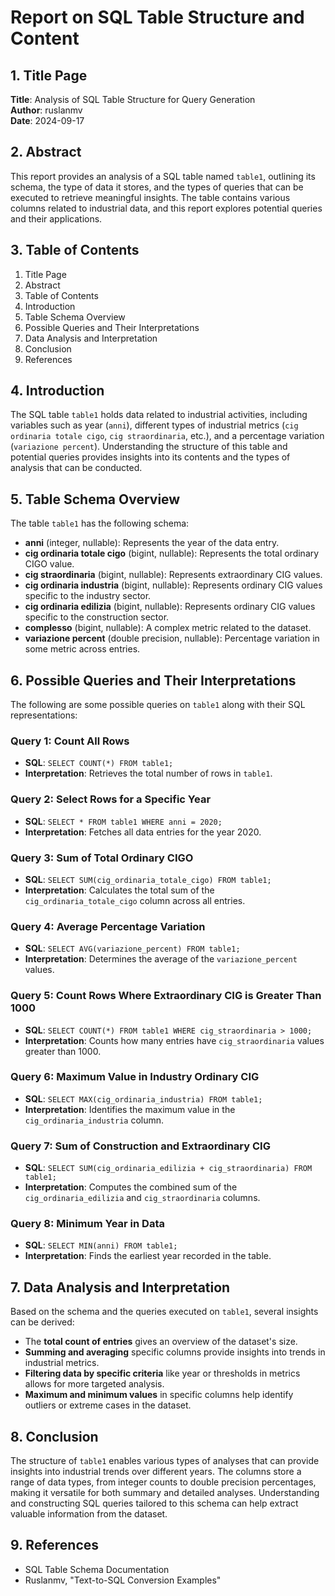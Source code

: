 # Report on SQL Table Structure and Content

## 1. Title Page
**Title**: Analysis of SQL Table Structure for Query Generation  
**Author**: ruslanmv  
**Date**: 2024-09-17  

## 2. Abstract
This report provides an analysis of a SQL table named `table1`, outlining its schema, the type of data it stores, and the types of queries that can be executed to retrieve meaningful insights. The table contains various columns related to industrial data, and this report explores potential queries and their applications.

## 3. Table of Contents
1. Title Page
2. Abstract
3. Table of Contents
4. Introduction
5. Table Schema Overview
6. Possible Queries and Their Interpretations
7. Data Analysis and Interpretation
8. Conclusion
9. References

## 4. Introduction
The SQL table `table1` holds data related to industrial activities, including variables such as year (`anni`), different types of industrial metrics (`cig ordinaria totale cigo`, `cig straordinaria`, etc.), and a percentage variation (`variazione percent`). Understanding the structure of this table and potential queries provides insights into its contents and the types of analysis that can be conducted.

## 5. Table Schema Overview
The table `table1` has the following schema:

- **anni** (integer, nullable): Represents the year of the data entry.
- **cig ordinaria totale cigo** (bigint, nullable): Represents the total ordinary CIGO value.
- **cig straordinaria** (bigint, nullable): Represents extraordinary CIG values.
- **cig ordinaria industria** (bigint, nullable): Represents ordinary CIG values specific to the industry sector.
- **cig ordinaria edilizia** (bigint, nullable): Represents ordinary CIG values specific to the construction sector.
- **complesso** (bigint, nullable): A complex metric related to the dataset.
- **variazione percent** (double precision, nullable): Percentage variation in some metric across entries.

## 6. Possible Queries and Their Interpretations
The following are some possible queries on `table1` along with their SQL representations:

### Query 1: Count All Rows
- **SQL**: `SELECT COUNT(*) FROM table1;`
- **Interpretation**: Retrieves the total number of rows in `table1`.

### Query 2: Select Rows for a Specific Year
- **SQL**: `SELECT * FROM table1 WHERE anni = 2020;`
- **Interpretation**: Fetches all data entries for the year 2020.

### Query 3: Sum of Total Ordinary CIGO
- **SQL**: `SELECT SUM(cig_ordinaria_totale_cigo) FROM table1;`
- **Interpretation**: Calculates the total sum of the `cig_ordinaria_totale_cigo` column across all entries.

### Query 4: Average Percentage Variation
- **SQL**: `SELECT AVG(variazione_percent) FROM table1;`
- **Interpretation**: Determines the average of the `variazione_percent` values.

### Query 5: Count Rows Where Extraordinary CIG is Greater Than 1000
- **SQL**: `SELECT COUNT(*) FROM table1 WHERE cig_straordinaria > 1000;`
- **Interpretation**: Counts how many entries have `cig_straordinaria` values greater than 1000.

### Query 6: Maximum Value in Industry Ordinary CIG
- **SQL**: `SELECT MAX(cig_ordinaria_industria) FROM table1;`
- **Interpretation**: Identifies the maximum value in the `cig_ordinaria_industria` column.

### Query 7: Sum of Construction and Extraordinary CIG
- **SQL**: `SELECT SUM(cig_ordinaria_edilizia + cig_straordinaria) FROM table1;`
- **Interpretation**: Computes the combined sum of the `cig_ordinaria_edilizia` and `cig_straordinaria` columns.

### Query 8: Minimum Year in Data
- **SQL**: `SELECT MIN(anni) FROM table1;`
- **Interpretation**: Finds the earliest year recorded in the table.

## 7. Data Analysis and Interpretation
Based on the schema and the queries executed on `table1`, several insights can be derived:

- The **total count of entries** gives an overview of the dataset's size.
- **Summing and averaging** specific columns provide insights into trends in industrial metrics.
- **Filtering data by specific criteria** like year or thresholds in metrics allows for more targeted analysis.
- **Maximum and minimum values** in specific columns help identify outliers or extreme cases in the dataset.

## 8. Conclusion
The structure of `table1` enables various types of analyses that can provide insights into industrial trends over different years. The columns store a range of data types, from integer counts to double precision percentages, making it versatile for both summary and detailed analyses. Understanding and constructing SQL queries tailored to this schema can help extract valuable information from the dataset.

## 9. References
- SQL Table Schema Documentation
- Ruslanmv, "Text-to-SQL Conversion Examples"